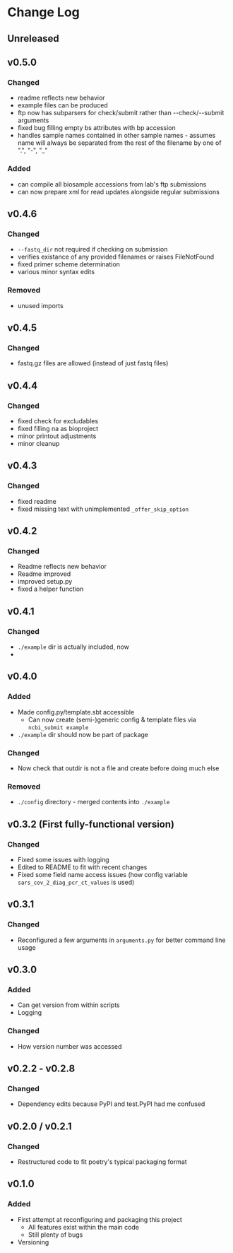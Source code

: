 # Change Log

## Unreleased
## v0.5.0
### Changed
* readme reflects new behavior
* example files can be produced
* ftp now has subparsers for check/submit rather than --check/--submit arguments
* fixed bug filling empty bs attributes with bp accession
* handles sample names contained in other sample names - assumes name will always be separated from the rest of the filename by one of ".", "-", "_"
### Added
* can compile all biosample accessions from lab's ftp submissions
* can now prepare xml for read updates alongside regular submissions

## v0.4.6
### Changed
* `--fastq_dir` not required if checking on submission
* verifies existance of any provided filenames or raises FileNotFound
* fixed primer scheme determination
* various minor syntax edits
### Removed
* unused imports

## v0.4.5
### Changed
* fastq.gz files are allowed (instead of just fastq files)

## v0.4.4
### Changed
* fixed check for excludables
* fixed filling na as bioproject
* minor printout adjustments
* minor cleanup

## v0.4.3
### Changed
* fixed readme
* fixed missing text with unimplemented `_offer_skip_option`

## v0.4.2
### Changed
* Readme reflects new behavior
* Readme improved
* improved setup.py
* fixed a helper function

## v0.4.1
### Changed
* `./example` dir is actually included, now
* 

## v0.4.0
### Added
* Made config.py/template.sbt accessible
  * Can now create (semi-)generic config & template files via `ncbi_submit example`
* `./example` dir should now be part of package
### Changed
* Now check that outdir is not a file and create before doing much else
### Removed
* `./config` directory - merged contents into `./example`

## v0.3.2 (First fully-functional version)
### Changed
* Fixed some issues with logging
* Edited to README to fit with recent changes
* Fixed some field name access issues (how config variable `sars_cov_2_diag_pcr_ct_values` is used)

## v0.3.1
### Changed
* Reconfigured a few arguments in `arguments.py` for better command line usage

## v0.3.0
### Added
* Can get version from within scripts
* Logging
### Changed
* How version number was accessed

## v0.2.2 - v0.2.8
### Changed
* Dependency edits because PyPI and test.PyPI had me confused

## v0.2.0 / v0.2.1
### Changed
* Restructured code to fit poetry's typical packaging format

## v0.1.0
### Added
* First attempt at reconfiguring and packaging this project
  * All features exist within the main code
  * Still plenty of bugs
* Versioning
